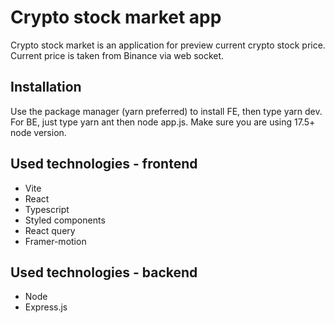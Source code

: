 # Crypto stock market app

Crypto stock market is an application for preview current crypto stock price. Current price is taken from Binance via web socket.

## Installation

Use the package manager (yarn preferred) to install FE, then type yarn dev. For BE, just type yarn ant then node app.js. 
Make sure you are using 17.5+ node version. 


## Used technologies - frontend
- Vite
- React
- Typescript
- Styled components
- React query 
- Framer-motion
## Used technologies - backend
- Node
- Express.js
